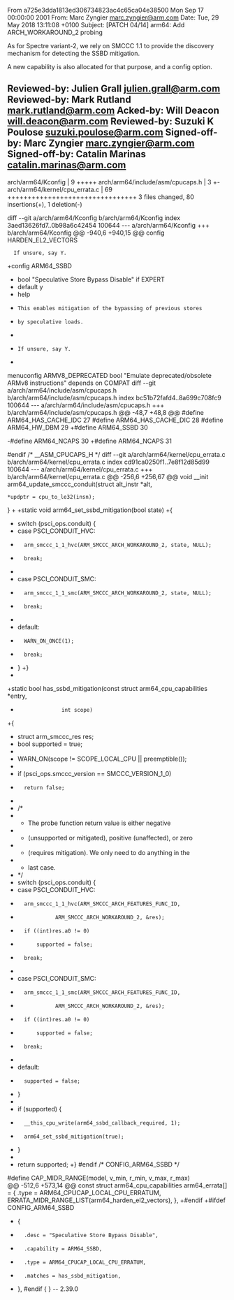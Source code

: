From a725e3dda1813ed306734823ac4c65ca04e38500 Mon Sep 17 00:00:00 2001
From: Marc Zyngier <marc.zyngier@arm.com>
Date: Tue, 29 May 2018 13:11:08 +0100
Subject: [PATCH 04/14] arm64: Add ARCH_WORKAROUND_2 probing

As for Spectre variant-2, we rely on SMCCC 1.1 to provide the
discovery mechanism for detecting the SSBD mitigation.

A new capability is also allocated for that purpose, and a
config option.

Reviewed-by: Julien Grall <julien.grall@arm.com>
Reviewed-by: Mark Rutland <mark.rutland@arm.com>
Acked-by: Will Deacon <will.deacon@arm.com>
Reviewed-by: Suzuki K Poulose <suzuki.poulose@arm.com>
Signed-off-by: Marc Zyngier <marc.zyngier@arm.com>
Signed-off-by: Catalin Marinas <catalin.marinas@arm.com>
---
 arch/arm64/Kconfig               |  9 +++++
 arch/arm64/include/asm/cpucaps.h |  3 +-
 arch/arm64/kernel/cpu_errata.c   | 69 ++++++++++++++++++++++++++++++++
 3 files changed, 80 insertions(+), 1 deletion(-)

diff --git a/arch/arm64/Kconfig b/arch/arm64/Kconfig
index 3aed13626fd7..0b98a6c42454 100644
--- a/arch/arm64/Kconfig
+++ b/arch/arm64/Kconfig
@@ -940,6 +940,15 @@ config HARDEN_EL2_VECTORS
 
 	  If unsure, say Y.
 
+config ARM64_SSBD
+	bool "Speculative Store Bypass Disable" if EXPERT
+	default y
+	help
+	  This enables mitigation of the bypassing of previous stores
+	  by speculative loads.
+
+	  If unsure, say Y.
+
 menuconfig ARMV8_DEPRECATED
 	bool "Emulate deprecated/obsolete ARMv8 instructions"
 	depends on COMPAT
diff --git a/arch/arm64/include/asm/cpucaps.h b/arch/arm64/include/asm/cpucaps.h
index bc51b72fafd4..8a699c708fc9 100644
--- a/arch/arm64/include/asm/cpucaps.h
+++ b/arch/arm64/include/asm/cpucaps.h
@@ -48,7 +48,8 @@
 #define ARM64_HAS_CACHE_IDC			27
 #define ARM64_HAS_CACHE_DIC			28
 #define ARM64_HW_DBM				29
+#define ARM64_SSBD				30
 
-#define ARM64_NCAPS				30
+#define ARM64_NCAPS				31
 
 #endif /* __ASM_CPUCAPS_H */
diff --git a/arch/arm64/kernel/cpu_errata.c b/arch/arm64/kernel/cpu_errata.c
index cd91ca0250f1..7e8f12d85d99 100644
--- a/arch/arm64/kernel/cpu_errata.c
+++ b/arch/arm64/kernel/cpu_errata.c
@@ -256,6 +256,67 @@ void __init arm64_update_smccc_conduit(struct alt_instr *alt,
 
 	*updptr = cpu_to_le32(insn);
 }
+
+static void arm64_set_ssbd_mitigation(bool state)
+{
+	switch (psci_ops.conduit) {
+	case PSCI_CONDUIT_HVC:
+		arm_smccc_1_1_hvc(ARM_SMCCC_ARCH_WORKAROUND_2, state, NULL);
+		break;
+
+	case PSCI_CONDUIT_SMC:
+		arm_smccc_1_1_smc(ARM_SMCCC_ARCH_WORKAROUND_2, state, NULL);
+		break;
+
+	default:
+		WARN_ON_ONCE(1);
+		break;
+	}
+}
+
+static bool has_ssbd_mitigation(const struct arm64_cpu_capabilities *entry,
+				    int scope)
+{
+	struct arm_smccc_res res;
+	bool supported = true;
+
+	WARN_ON(scope != SCOPE_LOCAL_CPU || preemptible());
+
+	if (psci_ops.smccc_version == SMCCC_VERSION_1_0)
+		return false;
+
+	/*
+	 * The probe function return value is either negative
+	 * (unsupported or mitigated), positive (unaffected), or zero
+	 * (requires mitigation). We only need to do anything in the
+	 * last case.
+	 */
+	switch (psci_ops.conduit) {
+	case PSCI_CONDUIT_HVC:
+		arm_smccc_1_1_hvc(ARM_SMCCC_ARCH_FEATURES_FUNC_ID,
+				  ARM_SMCCC_ARCH_WORKAROUND_2, &res);
+		if ((int)res.a0 != 0)
+			supported = false;
+		break;
+
+	case PSCI_CONDUIT_SMC:
+		arm_smccc_1_1_smc(ARM_SMCCC_ARCH_FEATURES_FUNC_ID,
+				  ARM_SMCCC_ARCH_WORKAROUND_2, &res);
+		if ((int)res.a0 != 0)
+			supported = false;
+		break;
+
+	default:
+		supported = false;
+	}
+
+	if (supported) {
+		__this_cpu_write(arm64_ssbd_callback_required, 1);
+		arm64_set_ssbd_mitigation(true);
+	}
+
+	return supported;
+}
 #endif	/* CONFIG_ARM64_SSBD */
 
 #define CAP_MIDR_RANGE(model, v_min, r_min, v_max, r_max)	\
@@ -512,6 +573,14 @@ const struct arm64_cpu_capabilities arm64_errata[] = {
 		.type = ARM64_CPUCAP_LOCAL_CPU_ERRATUM,
 		ERRATA_MIDR_RANGE_LIST(arm64_harden_el2_vectors),
 	},
+#endif
+#ifdef CONFIG_ARM64_SSBD
+	{
+		.desc = "Speculative Store Bypass Disable",
+		.capability = ARM64_SSBD,
+		.type = ARM64_CPUCAP_LOCAL_CPU_ERRATUM,
+		.matches = has_ssbd_mitigation,
+	},
 #endif
 	{
 	}
-- 
2.39.0

